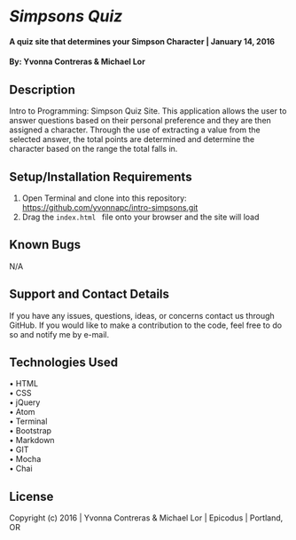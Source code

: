 # _Simpsons Quiz_

#### A quiz site that determines your Simpson Character   | January 14, 2016

#### By: Yvonna Contreras & Michael Lor

## Description

Intro to Programming: Simpson Quiz Site. This application allows the user to answer questions based on their personal preference and they are then assigned a character. Through the use of extracting a value from the selected answer, the total points are determined and determine the character based on the range the total falls in.

## Setup/Installation Requirements

1. Open Terminal and clone into this repository: https://github.com/yvonnapc/intro-simpsons.git
2. Drag the ```index.html ``` file onto your browser and the site will load

## Known Bugs

N/A

## Support and Contact Details

If you have any issues, questions, ideas, or concerns contact us through GitHub. If you would like to make a contribution to the code, feel free to do so and notify me by e-mail.

## Technologies Used

• HTML<br>
• CSS<br>
• jQuery<br>
• Atom<br>
• Terminal<br>
• Bootstrap<br>
• Markdown<br>
• GIT<br>
• Mocha<br>
• Chai

## License

Copyright (c) 2016  |  Yvonna Contreras & Michael Lor  |  Epicodus  |  Portland, OR
